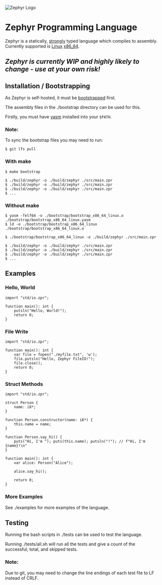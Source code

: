 ![Zephyr Logo](https://repository-images.githubusercontent.com/492445571/0fa531e6-78ef-4054-a564-f6673f641ea5)

# Zephyr Programming Language

Zephyr is a statically, [strongly](https://en.wikipedia.org/wiki/Strong_and_weak_typing) typed language which compiles to assembly.
Currently supported is [Linux](https://en.wikipedia.org/wiki/Linux) [x86_64](https://en.wikipedia.org/wiki/X86-64).

## *Zephyr is currently WIP and highly likely to change - use at your own risk!*

## Installation / Bootstrapping

As Zephyr is self-hosted, it must be [bootstrapped](https://en.wikipedia.org/wiki/Bootstrapping_(compilers)) first.

The assembly files in the ./bootstrap directory can be used for this.

Firstly, you must have [yasm](https://yasm.tortall.net/) installed into your `$PATH`.

### Note:
To sync the bootstrap files you may need to run:
```console
$ git lfs pull
```

### With make

```console
$ make bootstrap

$ ./build/zephyr -o ./build/zephyr ./src/main.zpr
$ ./build/zephyr -o ./build/zephyr ./src/main.zpr
$ ./build/zephyr -o ./build/zephyr ./src/main.zpr
$ ...
```

### Without make

```console
$ yasm -felf64 -o ./bootstrap/bootstrap_x86_64_linux.o ./bootstrap/bootstrap_x86_64_linux.yasm
$ ld -o ./bootstrap/bootstrap_x86_64_linux ./bootstrap/bootstrap_x86_64_linux.o

$ ./bootstrap/bootstrap_x86_64_linux -o ./build/zephyr ./src/main.zpr

$ ./build/zephyr -o ./build/zephyr ./src/main.zpr
$ ./build/zephyr -o ./build/zephyr ./src/main.zpr
$ ./build/zephyr -o ./build/zephyr ./src/main.zpr
$ ...
```

## Examples

### Hello, World
```
import "std/io.zpr";

function main(): int {
	putsln("Hello, World!");
	return 0;
}
```

### File Write
```
import "std/io.zpr";

function main(): int {
	var file = fopen("./myfile.txt", 'w');
	file.putsln("Hello, Zephyr FileIO!");
	file.close();
	return 0;
}
```

### Struct Methods
```
import "std/io.zpr";

struct Person {
	name: i8*;
}

function Person.constructor(name: i8*) {
	this.name = name;
}

function Person.say_hi() {
	puts("Hi, I'm "); puts(this.name); putsln("!"); // f"Hi, I'm {name}!\n"
}

function main(): int {
	var alice: Person("Alice");

	alice.say_hi();

	return 0;
}
```

### More Examples

See ./examples for more examples of the language.

## Testing

Running the bash scripts in ./tests can be used to test the language.

Running ./tests/all.sh will run all the tests and give a count of the
successful, total, and skipped tests.

### Note:
Due to git, you may need to change the line endings of each test file to LF instead of CRLF.
